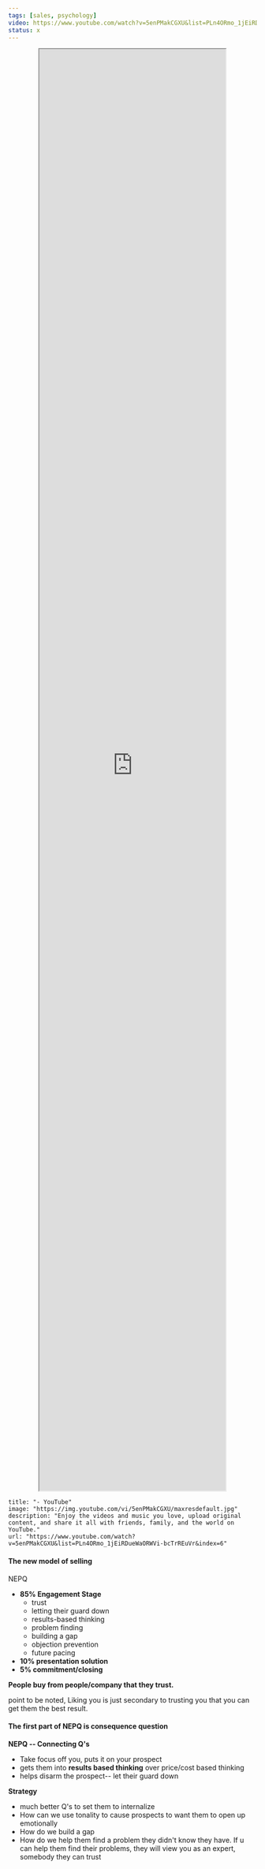 ```yaml
---
tags: [sales, psychology]
video: https://www.youtube.com/watch?v=5enPMakCGXU&list=PLn4ORmo_1jEiRDueWaORWVi-bcTrREuVr&index=6
status: x
---
```


<iframe src="https://www.youtube.com/embed/5enPMakCGXU?list=PLn4ORmo_1jEiRDueWaORWVi-bcTrREuVr" height="50" width="50" style="aspect-ratio: 1.76991 / 1; width: 75%; height: 75%;display:block;margin:0 auto" allowfullscreen="" allow="fullscreen"></iframe>

```embed
title: "- YouTube"
image: "https://img.youtube.com/vi/5enPMakCGXU/maxresdefault.jpg"
description: "Enjoy the videos and music you love, upload original content, and share it all with friends, family, and the world on YouTube."
url: "https://www.youtube.com/watch?v=5enPMakCGXU&list=PLn4ORmo_1jEiRDueWaORWVi-bcTrREuVr&index=6"
```

#### The new model of selling

NEPQ
- **85% Engagement Stage**
	- trust
	- letting their guard down
	- results-based thinking
	- problem finding
	- building a gap
	- objection prevention
	- future pacing
- **10% presentation solution**
- **5% commitment/closing**

**People buy from people/company that they trust.**

point to be noted, Liking you is just secondary to trusting you that you can get them the best result.


#### The first part of NEPQ is consequence question

**NEPQ -- Connecting Q's**
- Take focus off you, puts it on your prospect
- gets them into **results based thinking** over price/cost based thinking
- helps disarm the prospect-- let their guard down

**Strategy**
- much better Q's to set them to internalize
- How can we use tonality to cause prospects to want them to open up emotionally
- How do we build a gap
- How do we help them find a problem they didn't know they have.
	If u can help them find their problems, they will view you as an expert, somebody they can trust






